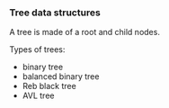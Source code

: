 ### Tree data structures

A tree is made of a root and child nodes.

Types of trees:
* binary tree
* balanced binary tree
* Reb black tree 
* AVL tree 
